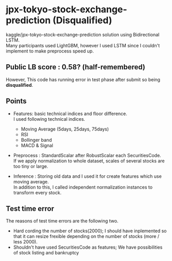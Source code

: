 # jpx-tokyo-stock-exchange-prediction (**Disqualified**)
kaggle/jpx-tokyo-stock-exchange-prediction solution using Bidirectional LSTM.<br>
Many participants used LightGBM, however I used LSTM since I couldn't implement to make preprocess speed up.<br>

## Public LB score : 0.58? (half-remembered)<br>
However, This code has running error in test phase after submit so being **disqualified**.

## Points
- Features: basic technical indices and floor difference.<br>
  I used following technical indices.<br>
  - Moving Average (5days, 25days, 75days)
  - RSI
  - Bollinger band
  - MACD & Signal

- Preprocess : StandardScalar after RobustScalar each SecuritiesCode.<br>
  If we apply normalization to whole dataset, scales of several stocks are too tiny or large. <br>
  
- Inference : Storing old data and I used it for create features which use moving average.<br>
  In addition to this, I called independent normalization instances to transform every stock.
  
## Test time error
The reasons of test time errors are the following two.
- Hard cording the number of stocks(2000); I should have inplemented so that it can resize frexible depending on the number of stocks (more / less 2000).<br>
- Shouldn't have used SecuritiesCode as features; We have possibilities of stock listing and bankruptcy

